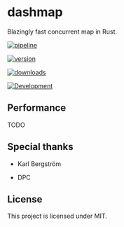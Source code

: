 # dashmap

Blazingly fast concurrent map in Rust.

[![pipeline](http://gitlab.nebulanet.cc/xacrimon/dashmap/badges/master/pipeline.svg)](http://gitlab.nebulanet.cc/xacrimon/dashmap/commits/master)

[![version](https://shields.io/crates/v/dashmap)](https://crates.io/crates/dashmap)

[![downloads](https://shields.io/d/dashmap)](https://crates.io/crates/dashmap)

[![Development](https://img.shields.io/static/v1?label=Development&message=Active&color=brightgreen)](https://shields.io/)

## Performance

TODO

## Special thanks

- Karl Bergström

- DPC

## License

This project is licensed under MIT.
